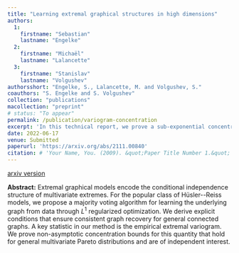 ```yaml
---
title: "Learning extremal graphical structures in high dimensions"
authors:
  1:
    firstname: "Sebastian"
    lastname: "Engelke"
  2:
    firstname: "Michaël"
    lastname: "Lalancette"
  3:
    firstname: "Stanislav"
    lastname: "Volgushev"
authorsshort: "Engelke, S., Lalancette, M. and Volgushev, S."
coauthors: "S. Engelke and S. Volgushev"
collection: "publications"
macollection: "preprint"
# status: "To appear"
permalink: /publication/variogram-concentration
excerpt: 'In this technical report, we prove a sub-exponential concentration inequality for the empirical version of the extremal variogram, an object of intrest in multivariate and high-dimensional extreme value theory.'
date: 2022-06-17
venue: Submitted
paperurl: 'https://arxiv.org/abs/2111.00840'
citation: # 'Your Name, You. (2009). &quot;Paper Title Number 1.&quot; <i>Journal 1</i>. 1(1).'
---
```

[arxiv version](https://arxiv.org/abs/2008.03349)

**Abstract:**
Extremal graphical models encode the conditional independence structure of multivariate extremes. For the popular class of Hüsler--Reiss models, we propose a majority voting algorithm for learning the underlying graph from data through $L^1$ regularized optimization. We derive explicit conditions that ensure consistent graph recovery for general connected graphs. A key statistic in our method is the empirical extremal variogram. We prove non-asymptotic concentration bounds for this quantity that hold for general multivariate Pareto distributions and are of independent interest.
